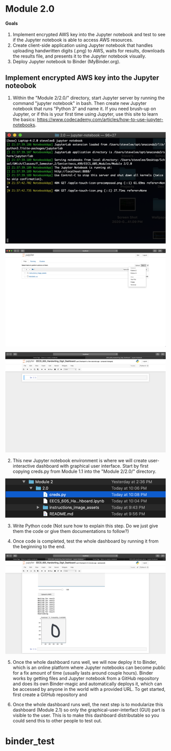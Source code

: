 # Module 2.0
#### Goals
1. Implement encrypted AWS key into the Jupyter notebook and test to see if the Jupyter notebook is able to access AWS resources.
2. Create client-side application using Jupyter notebook that handles uploading handwritten digits (.png) to AWS, waits for results, downloads the results file, and presents it to the Jupyter notebook visually.
3. Deploy Jupyter notebook to Binder (MyBinder.org).

## Implement encrypted AWS key into the Jupyter noteobok
1. Within the "Module 2/2.0/" directory, start Jupyter server by running the command "jupyter notebook" in bash. Then create new Jupyter notebook that runs "Python 3" and name it. If you need brush-up on Jupyter, or if this is your first time using Jupyter, use this site to learn the basics: https://www.codecademy.com/articles/how-to-use-jupyter-notebooks.

![alt text](./instructions_image_assets/jupyter_notebook_implement_aws_key/jupyter_notebook_implement_aws_key_0.png)

![alt text](./instructions_image_assets/jupyter_notebook_implement_aws_key/jupyter_notebook_implement_aws_key_1.png)

![alt text](./instructions_image_assets/jupyter_notebook_implement_aws_key/jupyter_notebook_implement_aws_key_2.png)

2. This new Jupyter notebook environment is where we will create user-interactive dashboard with graphical user interface. Start by first copying creds.py from Module 1.1 into the "Module 2/2.0/" directory.

![alt text](./instructions_image_assets/jupyter_notebook_implement_aws_key/jupyter_notebook_implement_aws_key_3.png)

3. Write Python code (Not sure how to explain this step. Do we just give them the code or give them documentations to follow?)

4. Once code is completed, test the whole dashboard by running it from the beginning to the end.

![alt text](./instructions_image_assets/jupyter_notebook_implement_aws_key/jupyter_notebook_implement_aws_key_4.png)

5. Once the whole dashboard runs well, we will now deploy it to Binder, which is an online platform where Jupyter notebooks can become public for a fix amount of time (usually lasts around couple hours). Binder works by getting files and Jupyter notebook from a GitHub repository and does its own Binder-magic and automatically deploys it, which can be accessed by anyone in the world with a provided URL. To get started, first create a GitHub repository and 

5. Once the whole dashboard runs well, the next step is to modularize this dashboard (Module 2.1) so only the graphical-user-interfact (GUI) part is visible to the user. This is to make this dashboard distributable so you could send this to other people to test out.
# binder_test
